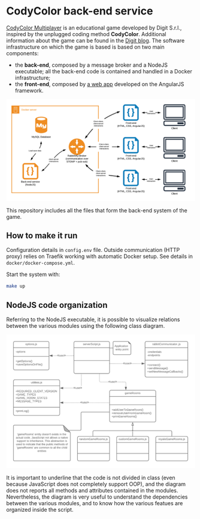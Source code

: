 # CodyColor back-end service

[CodyColor Multiplayer](https://codycolor.codemooc.net/#!/) is an educational game developed by Digit S.r.l., inspired by the unplugged coding method **CodyColor**. Additional information about the game can be found in the [Digit blog](https://digit.srl/codycolor-multiplayer-learn-by-having-fun/). The software infrastructure on which the game is based is based on two main components:

* the **back-end**, composed by a message broker and a NodeJS executable; all the back-end code is contained and handled in a Docker infrastructure;
* the **front-end**, composed by [a web app](https://github.com/digit-srl/CodyColorClient) developed on the AngularJS framework.

![CodyColor Multiplayer Component Diagram](docs/CodyColorComponents.png)

This repository includes all the files that form the back-end system of the game.


## How to make it run

Configuration details in `config.env` file.
Outside communication (HTTP proxy) relies on Traefik working with automatic Docker setup. See details in `docker/docker-compose.yml`.

Start the system with:
```bash
make up
```

## NodeJS code organization

Referring to the NodeJS executable, it is possible to visualize relations between the various modules using the following class diagram. 

![CodyColor Multiplayer Server Class Diagram](docs/ServerDiagram.png)

It is important to underline that the code is not divided in class (even because JavaScript does not completely support OOP), and the diagram does not reports all methods and attributes contained in the modules. Nevertheless, the diagram is very useful to understand the dependencies between the various modules, and to know how the various featues are organized inside the script.
